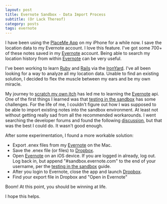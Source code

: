 ```yaml
---
layout: post
title: Evernote Sandbox - Data Import Process
subtitle: (Or Lack Thereof)
category: posts
tags: evernote
---
```


I have been using the [PlaceMe App] on my iPhone for a while now.  I save the location data to my Evernote account.  I love this feature. I've got some 700+ of these notes saved in my [Evernote] account. Being able to search my location history from within [Evernote] can be very useful.

I've been working to learn [Ruby] and [Rails] via the [IronYard]. I've all been looking for a way to analyze all my location data. Unable to find an existing solution, I decided to flex the muscle between my ears and be my own miracle. 

My journey to [scratch my own itch] has led me to learning the [Evernote] api.  One of the first things I learned was that [testing in the sandbox] has some challenges. For the life of me, I couldn't figure out how I was supposed to be able to import existing notes into the sandbox environment.  At least not without getting really sad from all the recommended workarounds.  I went searching the developer forums and found the following [discussion], but that was the best I could do.  It wasn't good enough.

After some experimentation, I found a more workable solution:

* Export .enex files from my [Evernote] on the Mac.
* Save the .enex file (or files) to [Dropbox].
* Open [Evernote] on an iOS device.  If you are logged in already, log out.  Log back in, but append "#sandbox.evernote.com" to the end of your username, per the [testing in the sandbox] guide.
* After you login to Evernote, close the app and launch [Dropbox].
* Find your export file in Dropbox and "Open in Evernote"

Boom!  At this point, you should be winning at life.

I hope this helps.

[Evernote]: http://www.evernote.com
[IronYard]: http://theironyard.com
[discussion]: https://discussion.evernote.com/topic/37352-how-do-i-import-notes-into-my-sandbox-account/?hl=%2Bimport+%2Bnotes
[testing in the sandbox]: https://dev.evernote.com/doc/articles/testing.php
[PlaceMe App]: https://www.placemeapp.com/placeme/
[Rails]: http://rubyonrails.org/
[Ruby]: https://www.ruby-lang.org/en/
[scratch my own itch]: http://www.oneworldofenglish.com/english_idioms/idioms_S/scratch_an_itch.htm
[Dropbox]: https://www.dropbox.com/
